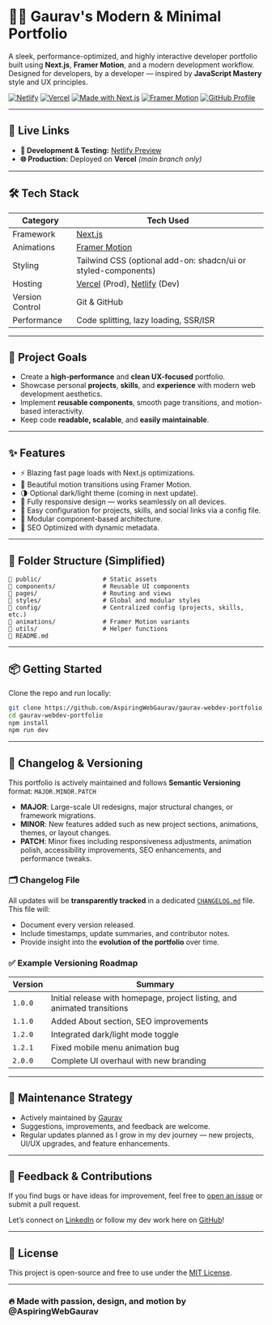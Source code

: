 # 🧑‍💻 Gaurav's Modern & Minimal Portfolio

A sleek, performance-optimized, and highly interactive developer portfolio built using **Next.js**, **Framer Motion**, and a modern development workflow. Designed for developers, by a developer — inspired by **JavaScript Mastery** style and UX principles.

[![Netlify](https://img.shields.io/badge/Development--Preview-Netlify-brightgreen?logo=netlify)](https://gaurav-webdev-portfolio.netlify.app)
[![Vercel](https://img.shields.io/badge/Production--Deployment-Vercel-black?logo=vercel)](https://vercel.com)
[![Made with Next.js](https://img.shields.io/badge/Made%20with-Next.js-000000?logo=nextdotjs)](https://nextjs.org)
[![Framer Motion](https://img.shields.io/badge/Animation-Framer--Motion-purple?logo=framer)](https://www.framer.com/motion/)
[![GitHub Profile](https://img.shields.io/badge/GitHub--Profile-AspiringWebGaurav-blue?logo=github)](https://github.com/AspiringWebGaurav)

---

## 🚀 Live Links

- **🔧 Development & Testing:** [Netlify Preview](https://gaurav-webdev-portfolio.netlify.app)
- **🌐 Production:** Deployed on **Vercel** _(main branch only)_

---

## 🛠️ Tech Stack

| Category        | Tech Used                                                                 |
| --------------- | ------------------------------------------------------------------------- |
| Framework       | [Next.js](https://nextjs.org/)                                            |
| Animations      | [Framer Motion](https://www.framer.com/motion/)                           |
| Styling         | Tailwind CSS (optional add-on: shadcn/ui or styled-components)            |
| Hosting         | [Vercel](https://vercel.com) (Prod), [Netlify](https://netlify.com) (Dev) |
| Version Control | Git & GitHub                                                              |
| Performance     | Code splitting, lazy loading, SSR/ISR                                     |

---

## 🎯 Project Goals

- Create a **high-performance** and **clean UX-focused** portfolio.
- Showcase personal **projects**, **skills**, and **experience** with modern web development aesthetics.
- Implement **reusable components**, smooth page transitions, and motion-based interactivity.
- Keep code **readable, scalable**, and **easily maintainable**.

---

## ✨ Features

- ⚡ Blazing fast page loads with Next.js optimizations.
- 🎨 Beautiful motion transitions using Framer Motion.
- 🌗 Optional dark/light theme (coming in next update).
- 📱 Fully responsive design — works seamlessly on all devices.
- 🔧 Easy configuration for projects, skills, and social links via a config file.
- 🧹 Modular component-based architecture.
- 📝 SEO Optimized with dynamic metadata.

---

## 🧱 Folder Structure (Simplified)

```
📁 public/                 # Static assets
📁 components/             # Reusable UI components
📁 pages/                  # Routing and views
📁 styles/                 # Global and modular styles
📁 config/                 # Centralized config (projects, skills, etc.)
📁 animations/             # Framer Motion variants
📁 utils/                  # Helper functions
📁 README.md
```

---

## 📦 Getting Started

Clone the repo and run locally:

```bash
git clone https://github.com/AspiringWebGaurav/gaurav-webdev-portfolio.git
cd gaurav-webdev-portfolio
npm install
npm run dev
```

---

## 📀 Changelog & Versioning

This portfolio is actively maintained and follows **Semantic Versioning** format:
`MAJOR.MINOR.PATCH`

- **MAJOR**: Large-scale UI redesigns, major structural changes, or framework migrations.
- **MINOR**: New features added such as new project sections, animations, themes, or layout changes.
- **PATCH**: Minor fixes including responsiveness adjustments, animation polish, accessibility improvements, SEO enhancements, and performance tweaks.

### 🗂️ Changelog File

All updates will be **transparently tracked** in a dedicated [`CHANGELOG.md`](./CHANGELOG.md) file. This file will:

- Document every version released.
- Include timestamps, update summaries, and contributor notes.
- Provide insight into the **evolution of the portfolio** over time.

### ✅ Example Versioning Roadmap

| Version | Summary                                                                  |
| ------- | ------------------------------------------------------------------------ |
| `1.0.0` | Initial release with homepage, project listing, and animated transitions |
| `1.1.0` | Added About section, SEO improvements                                    |
| `1.2.0` | Integrated dark/light mode toggle                                        |
| `1.2.1` | Fixed mobile menu animation bug                                          |
| `2.0.0` | Complete UI overhaul with new branding                                   |

---

## 🧰 Maintenance Strategy

- Actively maintained by [Gaurav](https://github.com/AspiringWebGaurav)
- Suggestions, improvements, and feedback are welcome.
- Regular updates planned as I grow in my dev journey — new projects, UI/UX upgrades, and feature enhancements.

---

## 💬 Feedback & Contributions

If you find bugs or have ideas for improvement, feel free to [open an issue](https://github.com/AspiringWebGaurav/gaurav-webdev-portfolio/issues) or submit a pull request.

Let’s connect on [LinkedIn](https://www.linkedin.com/in/gaurav-webdev) or follow my dev work here on [GitHub](https://github.com/AspiringWebGaurav)!

---

## 📜 License

This project is open-source and free to use under the [MIT License](LICENSE).

---

### 🔥 Made with passion, design, and motion by **@AspiringWebGaurav**
